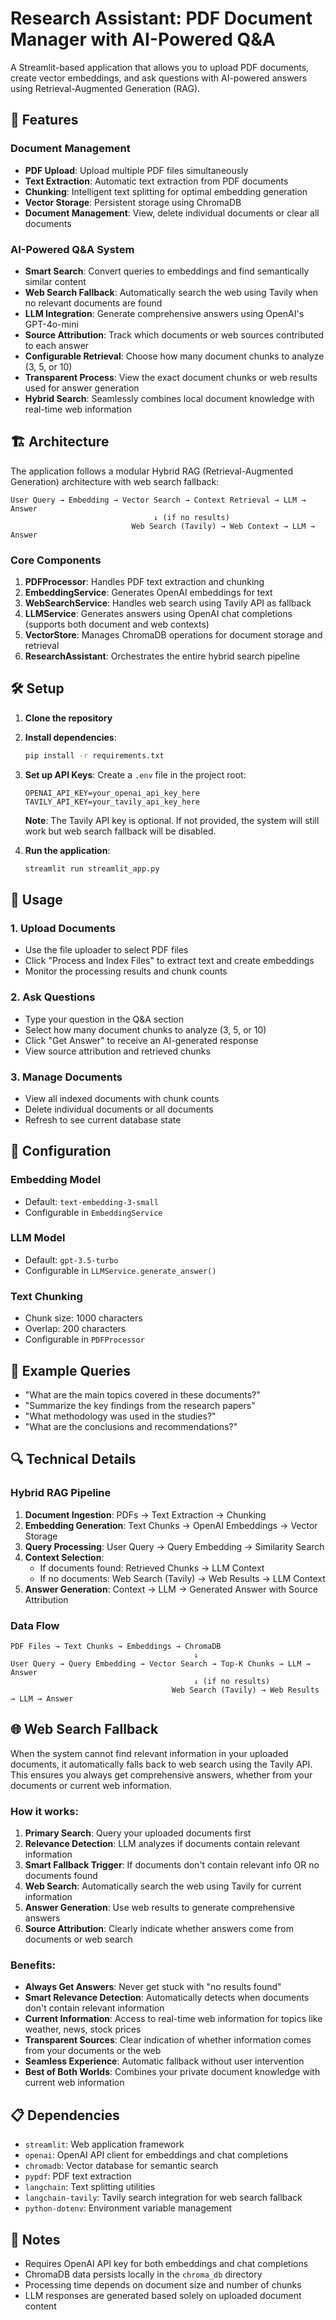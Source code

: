# Research Assistant: PDF Document Manager with AI-Powered Q&A

A Streamlit-based application that allows you to upload PDF documents, create vector embeddings, and ask questions with AI-powered answers using Retrieval-Augmented Generation (RAG).

## 🚀 Features

### Document Management
- **PDF Upload**: Upload multiple PDF files simultaneously
- **Text Extraction**: Automatic text extraction from PDF documents
- **Chunking**: Intelligent text splitting for optimal embedding generation
- **Vector Storage**: Persistent storage using ChromaDB
- **Document Management**: View, delete individual documents or clear all documents

### AI-Powered Q&A System
- **Smart Search**: Convert queries to embeddings and find semantically similar content
- **Web Search Fallback**: Automatically search the web using Tavily when no relevant documents are found
- **LLM Integration**: Generate comprehensive answers using OpenAI's GPT-4o-mini
- **Source Attribution**: Track which documents or web sources contributed to each answer
- **Configurable Retrieval**: Choose how many document chunks to analyze (3, 5, or 10)
- **Transparent Process**: View the exact document chunks or web results used for answer generation
- **Hybrid Search**: Seamlessly combines local document knowledge with real-time web information

## 🏗️ Architecture

The application follows a modular Hybrid RAG (Retrieval-Augmented Generation) architecture with web search fallback:

```
User Query → Embedding → Vector Search → Context Retrieval → LLM → Answer
                                ↓ (if no results)
                           Web Search (Tavily) → Web Context → LLM → Answer
```

### Core Components

1. **PDFProcessor**: Handles PDF text extraction and chunking
2. **EmbeddingService**: Generates OpenAI embeddings for text
3. **WebSearchService**: Handles web search using Tavily API as fallback
4. **LLMService**: Generates answers using OpenAI chat completions (supports both document and web contexts)
5. **VectorStore**: Manages ChromaDB operations for document storage and retrieval
6. **ResearchAssistant**: Orchestrates the entire hybrid search pipeline

## 🛠️ Setup

1. **Clone the repository**
2. **Install dependencies**:
   ```bash
   pip install -r requirements.txt
   ```

3. **Set up API Keys**:
   Create a `.env` file in the project root:
   ```
   OPENAI_API_KEY=your_openai_api_key_here
   TAVILY_API_KEY=your_tavily_api_key_here
   ```
   
   **Note**: The Tavily API key is optional. If not provided, the system will still work but web search fallback will be disabled.

4. **Run the application**:
   ```bash
   streamlit run streamlit_app.py
   ```

## 📖 Usage

### 1. Upload Documents
- Use the file uploader to select PDF files
- Click "Process and Index Files" to extract text and create embeddings
- Monitor the processing results and chunk counts

### 2. Ask Questions
- Type your question in the Q&A section
- Select how many document chunks to analyze (3, 5, or 10)
- Click "Get Answer" to receive an AI-generated response
- View source attribution and retrieved chunks

### 3. Manage Documents
- View all indexed documents with chunk counts
- Delete individual documents or all documents
- Refresh to see current database state

## 🔧 Configuration

### Embedding Model
- Default: `text-embedding-3-small`
- Configurable in `EmbeddingService`

### LLM Model
- Default: `gpt-3.5-turbo`
- Configurable in `LLMService.generate_answer()`

### Text Chunking
- Chunk size: 1000 characters
- Overlap: 200 characters
- Configurable in `PDFProcessor`

## 🎯 Example Queries

- "What are the main topics covered in these documents?"
- "Summarize the key findings from the research papers"
- "What methodology was used in the studies?"
- "What are the conclusions and recommendations?"

## 🔍 Technical Details

### Hybrid RAG Pipeline
1. **Document Ingestion**: PDFs → Text Extraction → Chunking
2. **Embedding Generation**: Text Chunks → OpenAI Embeddings → Vector Storage
3. **Query Processing**: User Query → Query Embedding → Similarity Search
4. **Context Selection**: 
   - If documents found: Retrieved Chunks → LLM Context
   - If no documents: Web Search (Tavily) → Web Results → LLM Context
5. **Answer Generation**: Context → LLM → Generated Answer with Source Attribution

### Data Flow
```
PDF Files → Text Chunks → Embeddings → ChromaDB
                                         ↓
User Query → Query Embedding → Vector Search → Top-K Chunks → LLM → Answer
                                         ↓ (if no results)
                                    Web Search (Tavily) → Web Results → LLM → Answer
```

## 🌐 Web Search Fallback

When the system cannot find relevant information in your uploaded documents, it automatically falls back to web search using the Tavily API. This ensures you always get comprehensive answers, whether from your documents or current web information.

### How it works:
1. **Primary Search**: Query your uploaded documents first
2. **Relevance Detection**: LLM analyzes if documents contain relevant information
3. **Smart Fallback Trigger**: If documents don't contain relevant info OR no documents found
4. **Web Search**: Automatically search the web using Tavily for current information
5. **Answer Generation**: Use web results to generate comprehensive answers
6. **Source Attribution**: Clearly indicate whether answers come from documents or web search

### Benefits:
- **Always Get Answers**: Never get stuck with "no results found"
- **Smart Relevance Detection**: Automatically detects when documents don't contain relevant information
- **Current Information**: Access to real-time web information for topics like weather, news, stock prices
- **Transparent Sources**: Clear indication of whether information comes from your documents or the web
- **Seamless Experience**: Automatic fallback without user intervention
- **Best of Both Worlds**: Combines your private document knowledge with current web information

## 📋 Dependencies

- `streamlit`: Web application framework
- `openai`: OpenAI API client for embeddings and chat completions
- `chromadb`: Vector database for semantic search
- `pypdf`: PDF text extraction
- `langchain`: Text splitting utilities
- `langchain-tavily`: Tavily search integration for web search fallback
- `python-dotenv`: Environment variable management

## 🚨 Notes

- Requires OpenAI API key for both embeddings and chat completions
- ChromaDB data persists locally in the `chroma_db` directory
- Processing time depends on document size and number of chunks
- LLM responses are generated based solely on uploaded document content 